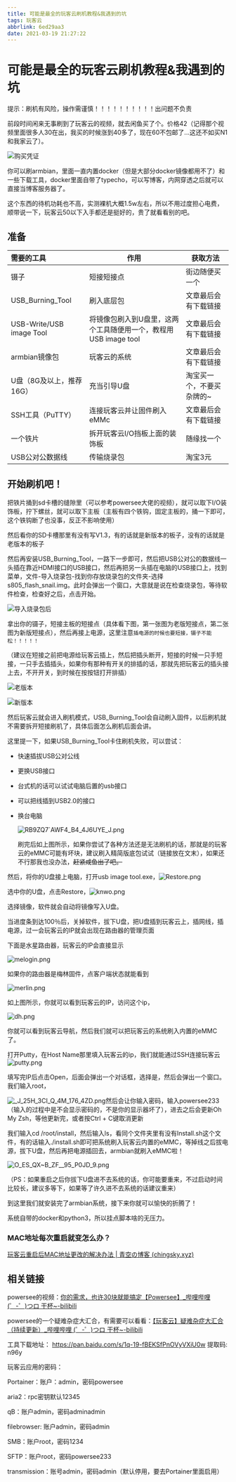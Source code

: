 ```yaml
---
title: 可能是最全的玩客云刷机教程&我遇到的坑
tags: 玩客云
abbrlink: 6ed29aa3
date: 2021-03-19 21:27:22
---
```


# 可能是最全的玩客云刷机教程&我遇到的坑

提示：刷机有风险，操作需谨慎！！！！！！！！！！出问题不负责

前段时间闲来无事刷到了玩客云的视频，就去闲鱼买了个。价格42（记得那个视频里面很多人30在出，我买的时候涨到40多了，现在60不包邮了...这还不如买N1和我家云了）。

![购买凭证](https://ivanstar.gitee.io/markdown-photo/wky-sj/mDax4FSbERsdcJQ.png)

你可以刷armbian，里面一直内置docker（但是大部分docker镜像都用不了）和一些下载工具，docker里面自带了typecho，可以写博客，内网穿透之后就可以直接当博客服务器了。

<!--more-->

这个东西的待机功耗也不高，实测裸机大概1.5w左右，所以不用过度担心电费，顺带说一下，玩客云50以下入手都还是挺好的，贵了就看看别的吧。

## 准备

| 需要的工具                    | 作用                                      | 获取方法          |
|:------------------------ | --------------------------------------- | ------------- |
| 镊子                       | 短接短接点                                   | 街边随便买一个       |
| USB_Burning_Tool         | 刷入底层包                                   | 文章最后会有下载链接    |
| USB-Write/USB image Tool | 将镜像包刷入到U盘里，这两个工具随便用一个，教程用USB image tool | 文章最后会有下载链接    |
| armbian镜像包               | 玩客云的系统                                  | 文章最后会有下载链接    |
| U盘（8G及以上，推荐16G）          | 充当引导U盘                                  | 淘宝买一个，不要买杂牌的~ |
| SSH工具（PuTTY）             | 连接玩客云并让固件刷入eMMc                         | 文章最后会有下载链接    |
| 一个铁片                     | 拆开玩客云I/O挡板上面的装饰板                        | 随缘找一个         |
| USB公对公数据线                | 传输烧录包                                   | 淘宝3元          |

## 开始刷机吧！

把铁片捅到sd卡槽的缝隙里（可以参考powersee大佬的视频），就可以取下I/O装饰板，拧下螺丝，就可以取下主板（主板有四个铁钩，固定主板的，捅一下即可，这个铁钩断了也没事，反正不影响使用）

然后看你的SD卡槽那里有没有写V1.3，有的话就是新版本的板子，没有的话就是老版本的板子

然后再安装USB_Burning_Tool，一路下一步即可，然后把USB公对公的数据线一头插在靠近HDMI接口的USB接口，然后再把另一头插在电脑的USB接口上，找到菜单，文件-导入烧录包-找到你存放烧录包的文件夹-选择s805_flash_snail.img。此时会弹出一个窗口，大意就是说在检查烧录包，等待软件检查，检查好之后，点击开始。

![导入烧录包后](https://ivanstar.gitee.io/markdown-photo/wky-sj/s2tSolHKzA4Tqyd.png)

拿出你的镊子，短接主板的短接点（具体看下图，第一张图为老版短接点，第二张图为新版短接点），然后再接上电源，这里注意`插电源的时候也要短接，镊子不能松！！！！！`

（建议在短接之前把电源给玩客云插上，然后把插头断开，短接的时候一只手短接，一只手去插插头，如果你有那种有开关的排插的话，那就先把玩客云的插头接上去，不开开关，到时候在按按钮打开排插）

![老版本](https://ivanstar.gitee.io/markdown-photo/wky-sj/PayQwCqOZ82EVxd.jpg)

![新版本](https://ivanstar.gitee.io/markdown-photo/wky-sj/4cHQo2fhuLM3iV5.jpg)

然后玩客云就会进入刷机模式，USB_Burning_Tool会自动刷入固件，以后刷机就不需要拆开短接刷机了，具体后面怎么刷机后面会讲。

这里提一下，如果USB_Burning_Tool卡住刷机失败，可以尝试：

- 快速插拔USB公对公线

- 更换USB接口

- 台式机的话可以试试电脑后置的usb接口

- 可以把线插到USB2.0的接口  

- 换台电脑

  ![RB9ZQ7`AWF4_B4_4J6UYE_J.png](https://ivanstar.gitee.io/markdown-photo/wky-sj/jPIW7cXnKwVtAqs.png)

  刷完后如上图所示，如果你尝试了各种方法还是无法刷机的话，那就是的玩客云的eMMC可能有坏块，建议刷入精简版底包试试（链接放在文末），如果还不行那我也没办法，~~赶紧咸鱼出了吧。~~

然后，将你的U盘接上电脑，打开usb image tool.exe，![Restore.png](https://ivanstar.gitee.io/markdown-photo/wky-sj/MozHwXlkSemRJv3.png)

选中你的U盘，点击Restore，![knwo.png](https://ivanstar.gitee.io/markdown-photo/wky-sj/6Bhq5GMKS8ZLVtp.png)

选择镜像，软件就会自动将镜像写入U盘。

当进度条到达100％后，关掉软件，拔下U盘，把U盘插到玩客云上，插网线，插电源，过一会玩客云的IP就会出现在路由器的管理页面

下面是水星路由器，玩客云的IP会直接显示

![melogin.png](https://ivanstar.gitee.io/markdown-photo/wky-sj/eAiZUWVa2PsnuHD.png)

如果你的路由器是梅林固件，点客户端状态就能看到

![merlin.png](https://ivanstar.gitee.io/markdown-photo/wky-sj/merlin.png)

如上图所示，你就可以看到玩客云的IP，访问这个ip，

![dh.png](https://ivanstar.gitee.io/markdown-photo/wky-sj/MmsxiaFQwDRZOf1.png)

你就可以看到玩客云导航，然后我们就可以把玩客云的系统刷入内置的eMMC了。

打开Putty，在Host Name那里填入玩客云的ip，我们就能通过SSH连接玩客云![putty.png](https://ivanstar.gitee.io/markdown-photo/wky-sj/mf7KHBSlXUOFGMs.png)

填写完IP后点击Open，后面会弹出一个对话框，选择是，然后会弹出一个窗口。我们输入root，

![_J_25H_3CI_Q_4M_176_4ZD.png](https://ivanstar.gitee.io/markdown-photo/wky-sj/9Euv1XDGZiwP6jC.png)然后会让你输入密码，输入powersee233（输入的过程中是不会显示密码的，不是你的显示器坏了），进去之后会更新Oh My Zsh，等他更新完，或者按Ctrl + C键取消更新

我们输入cd /root/install，然后输入ls，看同个文件夹里有没有Install.sh这个文件，有的话输入./install.sh即可把系统刷入玩客云内置的eMMC，等掉线之后拔电源，拔下U盘，然后再把电源插回去，armbian就刷入eMMC啦！

![O_ES_QX~B_ZF__95_P0JD_9.png](https://ivanstar.gitee.io/markdown-photo/wky-sj/7kQXERyoaF8iYuP.png)

（PS：如果重启之后你拔下U盘进不去系统的话，你可能要重来，不过启动时间比较长，建议多等下，如果等了许久进不去系统的话建议重来）

到这里我们就安装完了armbian系统，接下来你就可以愉快的折腾了！

系统自带的docker和python3，所以挂点脚本啥的无压力。

### MAC地址每次重启就变怎么办？

[玩客云重启后MAC地址更改的解决办法 | 青空の博客 (chingsky.xyz)](http://chingsky.xyz/chingsky/22673.html)

## 相关链接

powersee的视频：[你的需求，也许30块就能搞定【Powersee】_哔哩哔哩 (゜-゜)つロ 干杯~-bilibili](https://www.bilibili.com/video/BV1sU4y1s7Yu)

powersee的一个疑难杂症大汇合，有需要可以看看：[【玩客云】疑难杂症大汇合（持续更新）_哔哩哔哩 (゜-゜)つロ 干杯~-bilibili](https://www.bilibili.com/video/BV1kT4y1P7RL)

工具下载地址： https://pan.baidu.com/s/1q-19-fBEKSfPnOVyVXiU0w 提取码: n96y

玩客云应用的密码：

Portainer：账户：admin，密码powersee

aria2：rpc密钥默认12345

qB：账户admin，密码adminadmin

filebrowser: 账户admin，密码admin

SMB：账户root，密码1234

SFTP：账户root，密码powersee233

transmission：账号admin，密码admin（默认停用，要去Portainer里面启用）

